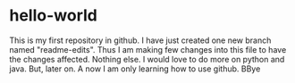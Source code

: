 # hello-world
This is my first repository in github. 
I have just created one new branch named "readme-edits". Thus I am making few changes into this file to have the changes affected.
Nothing else.
I would love to do more on python and java. But, later on. A now I am only learning how to use github.
BBye
